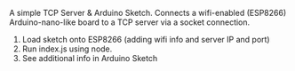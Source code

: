 A simple TCP Server & Arduino Sketch. Connects a wifi-enabled (ESP8266) Arduino-nano-like board to a TCP server via a socket connection.

1. Load sketch onto ESP8266 (adding wifi info and server IP and port)
2. Run index.js using node.
3. See additional info in Arduino Sketch